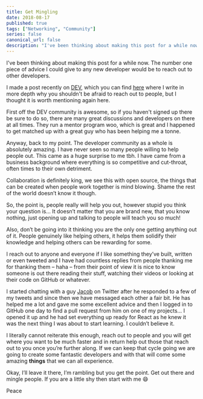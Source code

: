 ```yaml
---
title: Get Mingling
date: 2018-08-17
published: true
tags: ["Networking", "Community"]
series: false
canonical_url: false
description: "I've been thinking about making this post for a while now. The number one piece of advice I could give to any new developer would be to reach out to other developers."
---
```


I've been thinking about making this post for a while now. The number one piece of advice I could give to any new developer would be to reach out to other developers.

I made a post recently on [DEV](https://dev.to/), which you can find [here](https://dev.to/shan5742/psa-newbies-please-dont-be-afraid-to-reach-out-2pij) where I write in more depth why you shouldn't be afraid to reach out to people, but I thought it is worth mentioning again here.

First off the DEV community is awesome, so if you haven't signed up there be sure to do so, there are many great discussions and developers on there at all times. They run a mentor program woo, which is great and I happened to get matched up with a great guy who has been helping me a tonne.

Anyway, back to my point. The developer community as a whole is absolutely amazing. I have never seen so many people willing to help people out. This came as a huge surprise to me tbh. I have came from a business background where everything is so competitive and cut-throat, often times to their own detriment.

Collaboration is definitely king, we see this with open source, the things that can be created when people work together is mind blowing. Shame the rest of the world doesn’t know it though.

So, the point is, people really will help you out, however stupid you think your question is… It doesn’t matter that you are brand new, that you know nothing, just opening up and talking to people will teach you so much!

Also, don’t be going into it thinking you are the only one getting anything out of it. People genuinely like helping others, it helps them solidify their knowledge and helping others can be rewarding for some.

I reach out to anyone and everyone if I like something they’ve built, written or even tweeted and I have had countless replies from people thanking me for thanking them – haha – from their point of view it is nice to know someone is out there reading their stuff, watching their videos or looking at their code on GitHub or whatever.

I started chatting with a guy [Jacob](https://twitter.com/JacobMGEvans) on Twitter after he responded to a few of my tweets and since then we have messaged each other a fair bit. He has helped me a lot and gave me some excellent advice and then I logged in to GitHub one day to find a pull request from him on one of my projects… I opened it up and he had set everything up ready for React as he knew it was the next thing I was about to start learning. I couldn’t believe it.

I literally cannot reiterate this enough, reach out to people and you will get where you want to be much faster and in return help out those that reach out to you once you’re further along. If we can keep that cycle going we are going to create some fantastic developers and with that will come some amazing **things** that we can all experience.

Okay, I’ll leave it there, I’m rambling but you get the point. Get out there and mingle people. If you are a little shy then start with me 😄

Peace
